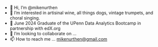 - 👋 Hi, I’m @mikenurthen
- 👀 I’m interested in artisinal wine, all things dogs, vintage trumpets, and choral singing.
- 🌱 June 2024 Graduate of the UPenn Data Analytics Bootcamp in partnership with edX.org
- 💞️ I’m looking to collaborate on ...
- 📫 How to reach me ... mikenurthen@gmail.com

<!---
mikenurthen/mikenurthen is a ✨ special ✨ repository because its `README.md` (this file) appears on your GitHub profile.
You can click the Preview link to take a look at your changes.
--->

